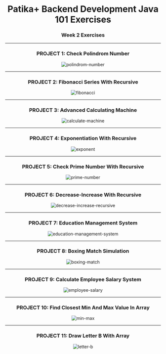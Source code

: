 # <div align="center">Patika+ Backend Development Java 101 Exercises</div>
### <div align="center">Week 2 Exercises</div>
---
<div align="center">
    <h3 align="center">PROJECT 1: Check Polindrom Number</h3>
    <img src="https://raw.githubusercontent.com/ferhatseker180/Patika_Java101_Week2/master/src/ProjectImages/palindrom-number.PNG" alt="polindrom-number">
</div>

---
<div align="center">
    <h3 align="center">PROJECT 2: Fibonacci Series With Recursive</h3>
    <img src="https://raw.githubusercontent.com/ferhatseker180/Patika_Java101_Week2/master/src/ProjectImages/fibonacci-series.PNG" alt="fibonacci">
</div>

---
<div align="center">
    <h3 align="center">PROJECT 3: Advanced Calculating Machine</h3>
    <img src="https://raw.githubusercontent.com/ferhatseker180/Patika_Java101_Week2/master/src/ProjectImages/advanced-calculate-machine.PNG" alt="calculate-machine">
</div>

---
<div align="center">
    <h3 align="center">PROJECT 4: Exponentiation With Recursive </h3>
    <img src="https://raw.githubusercontent.com/ferhatseker180/Patika_Java101_Week2/master/src/ProjectImages/exponent-with-recursive.PNG" alt="exponent">
</div>

---
<div align="center">
    <h3 align="center">PROJECT 5: Check Prime Number With Recursive </h3>
    <img src="https://raw.githubusercontent.com/ferhatseker180/Patika_Java101_Week2/master/src/ProjectImages/prime-number.PNG" alt="prime-number">
</div>

---
<div align="center">
    <h3 align="center">PROJECT 6: Decrease-Increase With Recursive </h3>
    <img src="https://raw.githubusercontent.com/ferhatseker180/Patika_Java101_Week2/master/src/ProjectImages/decrease-increase-recursive.PNG" alt="decrease-increase-recursive">
</div>

---
<div align="center">
    <h3 align="center">PROJECT 7: Education Management System</h3>
    <img src="https://raw.githubusercontent.com/ferhatseker180/Patika_Java101_Week2/master/src/ProjectImages/student-information-system.PNG" alt="education-management-system">
</div>

---
<div align="center">
    <h3 align="center">PROJECT 8: Boxing Match Simulation</h3>
    <img src="https://raw.githubusercontent.com/ferhatseker180/Patika_Java101_Week2/master/src/ProjectImages/boxing-fight.PNG" alt="boxing-match">
</div>

---
<div align="center">
    <h3 align="center">PROJECT 9: Calculate Employee Salary System</h3>
    <img src="https://raw.githubusercontent.com/ferhatseker180/Patika_Java101_Week2/master/src/ProjectImages/employee-salary.PNG" alt="employee-salary">
</div>

---
<div align="center">
    <h3 align="center">PROJECT 10: Find Closest Min And Max Value In Array </h3>
    <img src="https://raw.githubusercontent.com/ferhatseker180/Patika_Java101_Week2/master/src/ProjectImages/min-max-array.PNG" alt="min-max">
</div>

---
<div align="center">
    <h3 align="center">PROJECT 11: Draw Letter B With Array </h3>
    <img src="https://raw.githubusercontent.com/ferhatseker180/Patika_Java101_Week2/master/src/ProjectImages/B-Letter.PNG" alt="letter-b">
</div>
